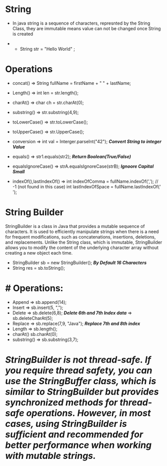 # String

- In java string is a sequence of characters, represnted by the String Class, they are immutable means value can not be changed once String is created

- - String str = "Hello World" ;

# Operations

- concat() => String fullName = firstName + " " + lastName;
- Length() => int len = str.length();
- charAt() => char ch = str.charAt(0);
- substring() => str.substring(4,9);
- toLowerCase() => str.toLowerCase();
- toUpperCase() => str.UpperCase();
- conversion => int val = Interger.parseInt("42"); **_Convert String to integer Value_**

- equals() => str1.equals(str2); **_Return Boolean(True/False)_**
- equalsIgnoreCase() => strA.equalsIgnoreCase(strB); **_Ignoore Capital Small_**
- indexOf(),lastIndexOf() => int indexOfComma = fullName.indexOf(','); // -1 (not found in this case)
  int lastIndexOfSpace = fullName.lastIndexOf(' ');

# String Builder

StringBuilder is a class in Java that provides a mutable sequence of characters. It is used to efficiently manipulate strings when there is a need for frequent modifications, such as concatenations, insertions, deletions, and replacements. Unlike the String class, which is immutable, StringBuilder allows you to modify the content of the underlying character array without creating a new object each time.

- StringBuilder sb = new StringBuilder(); **_By Default 16 Characters_**
- String res = sb.toString();

# # Operations:

- Append => sb.append(14);
- Insert => sb.insert(5, ",");
- Delete => sb.delete(6,8); **_Delete 6th and 7th Index data_**
  => sb.deleteCharAt(5);
- Replace => sb.replace(7,9, "Java"); **_Replace 7th and 8th index_**
- Length => sb.length();
- charAt() sb.charAt(0);
- substring() => sb.substring(3,7);

# **_StringBuilder is not thread-safe. If you require thread safety, you can use the StringBuffer class, which is similar to StringBuilder but provides synchronized methods for thread-safe operations. However, in most cases, using StringBuilder is sufficient and recommended for better performance when working with mutable strings._**
